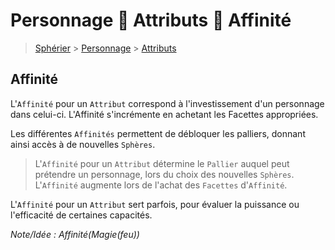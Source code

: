 # Personnage  Attributs  Affinité

> [Sphérier](https://trello.com/c/9Yfoopo6) &gt; [Personnage](https://trello.com/c/j5txrEnh) &gt; [Attributs](https://trello.com/c/fNGbnjlR)

## Affinité

L'`Affinité` pour un `Attribut` correspond à l'investissement d'un personnage dans celui-ci. L'Affinité s'incrémente en achetant les Facettes appropriées.

Les différentes `Affinités` permettent de débloquer les palliers, donnant ainsi accès à de nouvelles `Sphères`.

> L'`Affinité` pour un `Attribut` détermine le `Pallier` auquel peut prétendre un personnage, lors du choix des nouvelles `Sphères`. L'`Affinité` augmente lors de l'achat des `Facettes` d'`Affinité`.

L'`Affinité` pour un `Attribut` sert parfois, pour évaluer la puissance ou l'efficacité de certaines capacités.

_Note/Idée : Affinité\(Magie\(feu\)\)_

